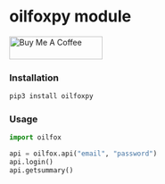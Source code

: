 # oilfoxpy module

<a href="https://www.buymeacoffee.com/ittv" target="_blank"><img height="41px" width="167px" src="https://cdn.buymeacoffee.com/buttons/default-blue.png" alt="Buy Me A Coffee"></a>

### Installation

```bash
pip3 install oilfoxpy
```
### Usage
```python
import oilfox

api = oilfox.api("email", "password")
api.login()
api.getsummary()
```
